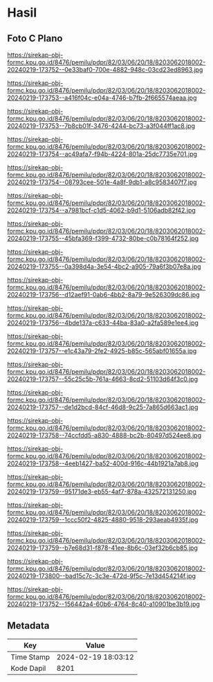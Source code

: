 # Hasil

## Foto C Plano

https://sirekap-obj-formc.kpu.go.id/8476/pemilu/pdpr/82/03/06/20/18/8203062018002-20240219-173752--0e33baf0-700e-4882-948c-03cd23ed8963.jpg

https://sirekap-obj-formc.kpu.go.id/8476/pemilu/pdpr/82/03/06/20/18/8203062018002-20240219-173753--a416f04c-e04a-4746-b7fb-2f665574aeaa.jpg

https://sirekap-obj-formc.kpu.go.id/8476/pemilu/pdpr/82/03/06/20/18/8203062018002-20240219-173753--7b8cb01f-3476-4244-bc73-a3f044ff1ac8.jpg

https://sirekap-obj-formc.kpu.go.id/8476/pemilu/pdpr/82/03/06/20/18/8203062018002-20240219-173754--ac49afa7-f94b-4224-801a-25dc7735e701.jpg

https://sirekap-obj-formc.kpu.go.id/8476/pemilu/pdpr/82/03/06/20/18/8203062018002-20240219-173754--08793cee-501e-4a8f-9db1-a8c9583407f7.jpg

https://sirekap-obj-formc.kpu.go.id/8476/pemilu/pdpr/82/03/06/20/18/8203062018002-20240219-173754--a7981bcf-c1d5-4062-b9d1-5106adb82f42.jpg

https://sirekap-obj-formc.kpu.go.id/8476/pemilu/pdpr/82/03/06/20/18/8203062018002-20240219-173755--45bfa369-f399-4732-80be-c0b78164f252.jpg

https://sirekap-obj-formc.kpu.go.id/8476/pemilu/pdpr/82/03/06/20/18/8203062018002-20240219-173755--0a398d4a-3e54-4bc2-a905-79a6f3b07e8a.jpg

https://sirekap-obj-formc.kpu.go.id/8476/pemilu/pdpr/82/03/06/20/18/8203062018002-20240219-173756--d12aef91-0ab6-4bb2-8a79-9e526309dc86.jpg

https://sirekap-obj-formc.kpu.go.id/8476/pemilu/pdpr/82/03/06/20/18/8203062018002-20240219-173756--4bde137a-c633-44ba-83a0-a2fa589e1ee4.jpg

https://sirekap-obj-formc.kpu.go.id/8476/pemilu/pdpr/82/03/06/20/18/8203062018002-20240219-173757--e1c43a79-2fe2-4925-b85c-565abf01655a.jpg

https://sirekap-obj-formc.kpu.go.id/8476/pemilu/pdpr/82/03/06/20/18/8203062018002-20240219-173757--55c25c5b-761a-4663-8cd2-51103d64f3c0.jpg

https://sirekap-obj-formc.kpu.go.id/8476/pemilu/pdpr/82/03/06/20/18/8203062018002-20240219-173757--de1d2bcd-84cf-46d8-9c25-7a865d663ac1.jpg

https://sirekap-obj-formc.kpu.go.id/8476/pemilu/pdpr/82/03/06/20/18/8203062018002-20240219-173758--74ccfdd5-a830-4888-bc2b-80497d524ee8.jpg

https://sirekap-obj-formc.kpu.go.id/8476/pemilu/pdpr/82/03/06/20/18/8203062018002-20240219-173758--4eeb1427-ba52-400d-916c-44b1921a7ab8.jpg

https://sirekap-obj-formc.kpu.go.id/8476/pemilu/pdpr/82/03/06/20/18/8203062018002-20240219-173759--95171de3-eb55-4af7-878a-432572131250.jpg

https://sirekap-obj-formc.kpu.go.id/8476/pemilu/pdpr/82/03/06/20/18/8203062018002-20240219-173759--1ccc50f2-4825-4880-9518-293aeab4935f.jpg

https://sirekap-obj-formc.kpu.go.id/8476/pemilu/pdpr/82/03/06/20/18/8203062018002-20240219-173759--b7e68d31-f878-41ee-8b6c-03ef32b6cb85.jpg

https://sirekap-obj-formc.kpu.go.id/8476/pemilu/pdpr/82/03/06/20/18/8203062018002-20240219-173800--bad15c7c-3c3e-472d-9f5c-7e13d454214f.jpg

https://sirekap-obj-formc.kpu.go.id/8476/pemilu/pdpr/82/03/06/20/18/8203062018002-20240219-173752--156442a4-60b6-4764-8c40-a10901be3b19.jpg


## Metadata

| Key        | Value               |
| ---------- | ------------------- |
| Time Stamp | 2024-02-19 18:03:12 |
| Kode Dapil | 8201                |



